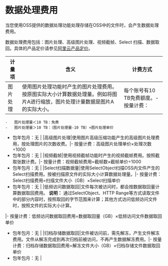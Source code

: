 # 数据处理费用

当您使用OSS提供的数据处理功能处理存储在OSS中的文件时，会产生数据处理费用。

数据处理费用包括：图片处理、高级图片处理、视频截帧、Select 扫描、数据取回。具体的产品定价请参见[阿里云产品定价](https://www.aliyun.com/price/product?spm=5176.7933691.744462.price2.b7a36a56kldoxf#/oss/detail)。

|计量项|含义|计费方式|
|---|--|----|
|图片处理|使用图片处理功能时产生的图片处理费用。按原图实际大小计算数据处理量。例如将图片A进行缩放，图片处理计量数据是图片A的实际大小。|每个账号有10 TB免费额度。-   按量计费：
    -   图片处理量＜10 TB：免费
    -   图片处理量＞10 TB：（图片处理量-10 TB）×图片处理单价
-   包年包月：无 |
|高级图片处理|使用图片高级压缩功能产生的高级图片处理费用，按处理图片的次数收费。|-   按量计费：高级图片处理单价×处理次数÷1000
-   包年包月：无 |
|视频截帧|使用视频截帧功能时产生的视频截帧费用。按照截取张数计费。|-   按量计费：视频截帧费用=截帧数×截帧单价÷1000
-   包年包月：无 |
|Select扫描数据量|使用SelectObject扫描OSS内文件产生的Select扫描费用。按被扫描原文件的实际大小计算数据处理量。|-   按量计费：Select扫描费用=扫描文件大小（GB）×Select扫描单价
-   包年包月：无 |
|低频访问数据取回|文件每次被访问时，都会按数据取回量计算数据取回费用。 **说明：** 通过SelectObject、HTTP Range等方式读取文件中的部分内容时，按照取回的字节范围来计算；其他方式访问低频访问文件时，按照文件的实际大小计算。

|-   按量计费：低频访问数据取回费用=数据取回量（GB）×低频访问文件数据取回单价
-   包年包月：无 |
|归档存储数据取回|文件被访问前，需先解冻，产生文件解冻费用。文件从解冻完成到再次归档前被访问，不再产生数据解冻费用。|-   按量计费：归档存储数据取回费用=解冻文件大小（GB）×归档存储文件数据取回单价
-   包年包月：无 |

